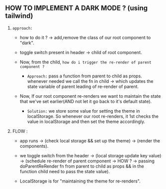 ## HOW TO IMPLEMENT A DARK MODE ? (using tailwind)

1. `approach:`

   - how to do it ? -> add,remove the class of our root component to "dark".

   - toggle switch present in header -> child of root component.

   - Now, from the child, `how do i trigger the re-render of parent component ? `

     - `Approach:` pass a function from parent to child as props. whenever needed we call the fn in child -> which updates the state variable of parent leading of re-render of parent.

   - Now, If our root component re-renders we want to maintain the state that we've set earlier(AND not let it go back to it's default state).

     - `Solution:` we store some value for setting the theme in localStorage. So whenever our root re-renders, it 1st checks the value in localStorage and then set the theme accordingly.

2. FLOW :

   - app runs -> (check local storage && set up the theme) -> (render the components).

   - we toggle switch from the header -> (local storage update key value) -> (schedule re-render of parent component -> HOW ? -> passing doParentReRender fn from parent to child as props && in the function child need to pass the state value).

   - LocalStorage is for "maintaining the theme for re-renders".
